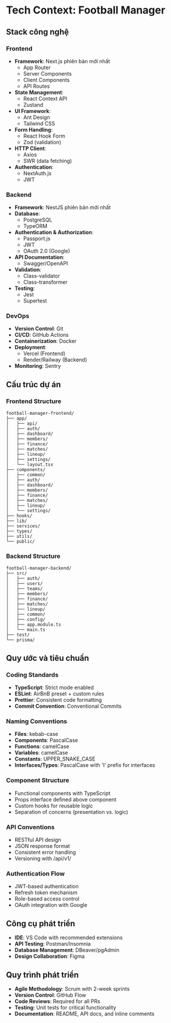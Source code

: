 # Tech Context: Football Manager

## Stack công nghệ

### Frontend
- **Framework**: Next.js phiên bản mới nhất
  - App Router
  - Server Components
  - Client Components
  - API Routes
- **State Management**: 
  - React Context API
  - Zustand
- **UI Framework**: 
  - Ant Design
  - Tailwind CSS
- **Form Handling**: 
  - React Hook Form
  - Zod (validation)
- **HTTP Client**: 
  - Axios
  - SWR (data fetching)
- **Authentication**: 
  - NextAuth.js
  - JWT

### Backend
- **Framework**: NestJS phiên bản mới nhất
- **Database**: 
  - PostgreSQL
  - TypeORM
- **Authentication & Authorization**: 
  - Passport.js
  - JWT
  - OAuth 2.0 (Google)
- **API Documentation**: 
  - Swagger/OpenAPI
- **Validation**: 
  - Class-validator
  - Class-transformer
- **Testing**: 
  - Jest
  - Supertest

### DevOps
- **Version Control**: Git
- **CI/CD**: GitHub Actions
- **Containerization**: Docker
- **Deployment**: 
  - Vercel (Frontend)
  - Render/Railway (Backend)
- **Monitoring**: Sentry

## Cấu trúc dự án

### Frontend Structure
```
football-manager-frontend/
├── app/
│   ├── api/
│   ├── auth/
│   ├── dashboard/
│   ├── members/
│   ├── finance/
│   ├── matches/
│   ├── lineup/
│   ├── settings/
│   └── layout.tsx
├── components/
│   ├── common/
│   ├── auth/
│   ├── dashboard/
│   ├── members/
│   ├── finance/
│   ├── matches/
│   ├── lineup/
│   └── settings/
├── hooks/
├── lib/
├── services/
├── types/
├── utils/
└── public/
```

### Backend Structure
```
football-manager-backend/
├── src/
│   ├── auth/
│   ├── users/
│   ├── teams/
│   ├── members/
│   ├── finance/
│   ├── matches/
│   ├── lineup/
│   ├── common/
│   ├── config/
│   ├── app.module.ts
│   └── main.ts
├── test/
└── prisma/
```

## Quy ước và tiêu chuẩn

### Coding Standards
- **TypeScript**: Strict mode enabled
- **ESLint**: AirBnB preset + custom rules
- **Prettier**: Consistent code formatting
- **Commit Convention**: Conventional Commits

### Naming Conventions
- **Files**: kebab-case
- **Components**: PascalCase
- **Functions**: camelCase
- **Variables**: camelCase
- **Constants**: UPPER_SNAKE_CASE
- **Interfaces/Types**: PascalCase with 'I' prefix for interfaces

### Component Structure
- Functional components with TypeScript
- Props interface defined above component
- Custom hooks for reusable logic
- Separation of concerns (presentation vs. logic)

### API Conventions
- RESTful API design
- JSON response format
- Consistent error handling
- Versioning with /api/v1/

### Authentication Flow
- JWT-based authentication
- Refresh token mechanism
- Role-based access control
- OAuth integration with Google

## Công cụ phát triển
- **IDE**: VS Code with recommended extensions
- **API Testing**: Postman/Insomnia
- **Database Management**: DBeaver/pgAdmin
- **Design Collaboration**: Figma

## Quy trình phát triển
- **Agile Methodology**: Scrum with 2-week sprints
- **Version Control**: GitHub Flow
- **Code Reviews**: Required for all PRs
- **Testing**: Unit tests for critical functionality
- **Documentation**: README, API docs, and inline comments
